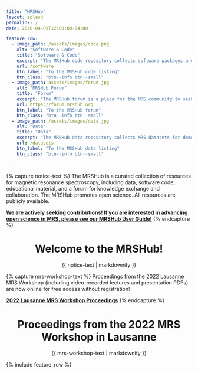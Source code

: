 ```yaml
---
title: "MRSHub"
layout: splash
permalink: /
date: 2020-04-09T12:00:00-04:00

feature_row:
  - image_path: /assets/images/code.png
    alt: "Software & Code"
    title: "Software & Code"
    excerpt: "The MRSHub code repository collects software packages and functions to process, manipulate, analyse, and display MRS data."
    url: /software
    btn_label: "To the MRSHub code listing"
    btn_class: "btn--info btn--small"
  - image_path: assets/images/forum.jpg
    alt: "MRSHub Forum"
    title: "Forum"
    excerpt: "The MRSHub forum is a place for the MRS community to seek support, exchange ideas, ask questions, and collaborate."
    url: https://forum.mrshub.org
    btn_label: "To the MRSHub forum"
    btn_class: "btn--info btn--small"
  - image_path: /assets/images/data.jpg
    alt: "Data"
    title: "Data"
    excerpt: "The MRSHub data repository collects MRS datasets for demonstration and testing of new methods."     
    url: /datasets
    btn_label: "To the MRSHub data listing"
    btn_class: "btn--info btn--small"

---
```


{% capture notice-text %}
The MRSHub is a curated collection of resources for magnetic resonance spectroscopy, including data, software code, educational material, and a forum for knowledge exchange and collaboration. The MRSHub promotes open science. All resources are publicly available.

**[We are actively seeking contributions! If you are interested in advancing open science in MRS, please see our MRSHub User Guide!](https://forum.mrshub.org/t/mrshub-user-guide/7)**
{% endcapture %}

<div class="notice--info" align="center">
  <h1>Welcome to the MRSHub!</h1>
  {{ notice-text | markdownify }}
</div>

{% capture mrs-workshop-text %}
Proceedings from the 2022 Lausanne MRS Workshop (including video-recorded lectures and presentation PDFs) are now online for free access without registration!

**[2022 Lausanne MRS Workshop Proceedings](https://mrs2022.cibm.ch/agenda/)**
{% endcapture %}


<div class="notice--success" align="center">
  <h1>Proceedings from the 2022 MRS Workshop in Lausanne</h1>
  {{ mrs-workshop-text | markdownify }}
</div>

{% include feature_row %}
